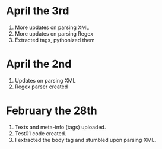 # April the 3rd
1. More updates on parsing XML
2. More updates on parsing Regex
3. Extracted tags, pythonized them
# April the 2nd
1. Updates on parsing XML
2. Regex parser created
# February the 28th
1. Texts and meta-info (tags) uploaded.
2. Test01 code created.
3. I extracted the body tag and stumbled upon parsing XML.
